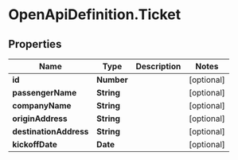 # OpenApiDefinition.Ticket

## Properties

Name | Type | Description | Notes
------------ | ------------- | ------------- | -------------
**id** | **Number** |  | [optional] 
**passengerName** | **String** |  | [optional] 
**companyName** | **String** |  | [optional] 
**originAddress** | **String** |  | [optional] 
**destinationAddress** | **String** |  | [optional] 
**kickoffDate** | **Date** |  | [optional] 


